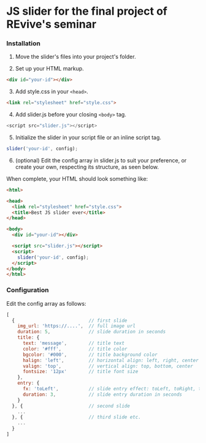 # JS slider for the final project of REvive's seminar

### Installation

1. Move the slider's files into your project's folder.

2. Set up your HTML markup.

```html
<div id="your-id"></div>
```

3. Add style.css in your ``<head>``.
  
```html
<link rel="stylesheet" href="style.css">
```

4. Add slider.js before your closing ``<body>`` tag.
  
```javascript
<script src="slider.js"></script>
```

5. Initialize the slider in your script file or an inline script tag.

```javascript
slider('your-id', config);
```

6. (optional) Edit the config array in slider.js to suit your preference, or create your own, respecting its structure, as seen below.

When complete, your HTML should look something like:

```html
<html>

<head>
  <link rel="stylesheet" href="style.css">
  <title>Best JS slider ever</title>
</head>

<body>
  <div id="your-id"></div>

  <script src="slider.js"></script>
  <script>
    slider('your-id', config);
  </script>
</body>
</html>
```

### Configuration

Edit the config array as follows:

```javascript
[ 
  {                           // first slide
    img_url: 'https://....',  // full image url
    duration: 5,              // slide duration in seconds
    title: {
      text: 'message',        // title text
      color: '#fff',          // title color
      bgcolor: '#000',        // title background color
      halign: 'left',         // horizontal align: left, right, center
      valign: 'top',          // vertical align: top, bottom, center
      fontsize: '12px'        // title font size
    },
    entry: {
      fx: 'toLeft',           // slide entry effect: toLeft, toRight, toTop, toBottom, fadeIn
      duration: 3,            // slide entry duration in seconds
    }
  }, {                        // second slide
    ...
  }, {                        // third slide etc.
    ...
  }
]
```
